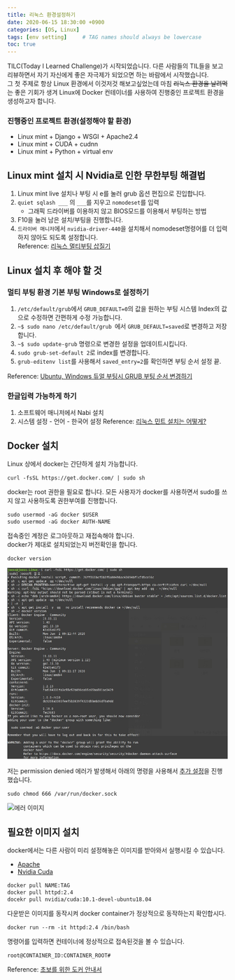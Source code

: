 ```yaml
---
title: 리눅스 환경설정하기
date: 2020-06-15 18:30:00 +0900
categories: [OS, Linux]
tags: [env setting]     # TAG names should always be lowercase
toc: true
---
```


TILC(Today I Learned Challenge)가 시작되었습니다.
다른 사람들의 TIL들을 보고 리뷰하면서 자기 자신에게 좋은 자극제가 되었으면 하는 바람에서 시작했습니다.  
그 첫 주제로 항상 Linux 환경에서 이것저것 해보고싶었는데 마침 ~~리눅스 환경을 날려먹는~~ 좋은 기회가 생겨 Linux에 Docker 컨테이너를 사용하여 진행중인 프로젝트 환경을 생성하고자 합니다.

### 진행중인 프로젝트 환경(설정해야 할 환경)
* Linux mint + Django + WSGI + Apache2.4
* Linux mint + CUDA + cudnn
* Linux mint + Python + virtual env
    
## Linux mint 설치 시 Nvidia로 인한 무한부팅 해결법
1. Linux mint live 설치나 부팅 시 e를 눌러 grub 옵션 편집으로 진입합니다.
2. ```quiet sqlash ___``` 의 ```___```를 지우고 ```nomodeset```를 입력
    - 그래픽 드라이버를 이용하지 않고 BIOS모드를 이용해서 부팅하는 방법
3. F10을 눌러 남은 설치/부팅을 진행합니다.
4. ```드라이버 매니저```에서 ```nvidia-driver-440```을 설치해서 nomodeset명령어를 더 입력하지 않아도 되도록 설정합니다.  
Reference: [리눅스 멀티부팅 삽질기](http://devmuz.blogspot.com/2018/08/linux-mint-cinnamon-182-sonya-ubuntu.html)

## Linux 설치 후 해야 할 것
### 멀티 부팅 환경 기본 부팅 Windows로 설정하기
1. ```/etc/default/grub```에서 ```GRUB_DEFAULT=0```의 값을 원하는 부팅 시스템 Index의 값으로 수정하면 간편하게 수정 가능합니다.  
2. ```~$ sudo nano /etc/default/grub ```에서 ```GRUB_DEFAULT=saved```로 변경하고 저장합니다.  
3. ```~$ sudo update-grub``` 명령으로 변경한 설정을 업데이트시킵니다.
4. ```sudo grub-set-default 2```로 index를 변경합니다.
5. ```grub-editenv list```를 사용해서 ```saved_entry=2```를 확인하면 부팅 순서 설정 끝.

Reference: [Ubuntu, Windows 듀얼 부팅시 GRUB 부팅 순서 변경하기](https://webnautes.tistory.com/512)
### 한글입력 가능하게 하기
1. 소프트웨어 매니저에서 Nabi 설치
2. 시스템 설정 - 언어 - 한국어 설정
Reference: [리눅스 민트 설치는 어떻게?](https://sergeswin.com/904/)

## Docker 설치
Linux 상에서 docker는 간단하게 설치 가능합니다.  
```shell
curl -fsSL https://get.docker.com/ | sudo sh
```
docker는 root 권한을 필요로 합니다. 모든 사용자가 docker를 사용하면서 sudo를 쓰지 않고 사용하도록 권한부여를 진행합니다.
```shell
sudo usermod -aG docker $USER
sudo usermod -aG docker AUTH-NAME
```
접속중인 계정은 로그아웃하고 재접속해야 합니다.  
docker가 제대로 설치되었는지 버전확인을 합니다.  
```shell
docker version
```
![성공 이미지](/assets/img/20-06-15_successImage.jpg)

저는 permission denied 에러가 발생해서 아래의 명령을 사용해서 [추가 설정](https://github.com/occidere/TIL/issues/116)을 진행했습니다.
```shell
sudo chmod 666 /var/run/docker.sock
```  
![에러 이미지](/assets/img/TIL_img/20-06-15_errImage.jpg)

## 필요한 이미지 설치
docker에서는 다른 사람이 미리 설정해놓은 이미지를 받아와서 실행시킬 수 있습니다.
* [Apache](https://hub.docker.com/_/httpd1)
* [Nvidia Cuda](https://hub.docker.com/r/nvidia/cuda)  
```shell
docker pull NAME:TAG
docker pull httpd:2.4
docekr pull nvidia/cuda:10.1-devel-ubuntu18.04
```

다운받은 이미지를 동작시켜 docker container가 정상적으로 동작하는지 확인합시다.
```shell
docker run --rm -it httpd:2.4 /bin/bash
```
명령어를 입력하면 컨테이너에 정상적으로 접속된것을 볼 수 있습니다.
```shell
root@CONTAINER_ID:CONTAINER_ROOT# 
```

Reference: [초보를 위한 도커 안내서](https://subicura.com/2017/01/19/docker-guide-for-beginners-2.html)